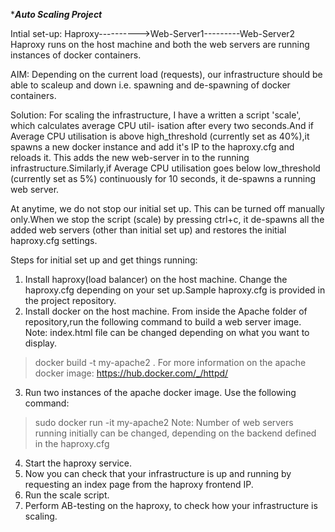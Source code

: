 ****************************************Auto Scaling Project***************************************

Intial set-up:
Haproxy---------->Web-Server1---------Web-Server2
Haproxy runs on the host machine and both the web servers are running instances of docker containers.

AIM:
Depending on the current load (requests), our infrastructure should be able to scaleup and down i.e.
spawning and de-spawning of docker containers.

Solution:
For scaling the infrastructure, I have a written a script 'scale', which calculates average CPU util-
isation after every two seconds.And if Average CPU utilisation is above high_threshold (currently set
as 40%),it spawns a new docker instance and add it's IP to the haproxy.cfg and reloads it. This adds
the new web-server in to the running infrastructure.Similarly,if Average CPU utilisation goes below 
low_threshold (currently set as 5%) continuously for 10 seconds, it de-spawns a running web server.

At anytime, we do not stop our initial set up. This can be turned off manually only.When we stop the
script (scale) by pressing ctrl+c, it de-spawns all the added web servers (other than initial set up) 
and restores the initial haproxy.cfg settings.

Steps for initial set up and get things running:
1. Install haproxy(load balancer) on the host machine. Change the haproxy.cfg depending on your set
up.Sample haproxy.cfg is provided in the project repository.
2. Install docker on the host machine. From inside the Apache folder of repository,run the following 
command to build a web server image.
Note: index.html file can be changed depending on what you want to display.
>docker build -t my-apache2 .
For more information on the apache docker image: https://hub.docker.com/_/httpd/
3. Run two instances of the apache docker image. Use the following command:
>sudo docker run -it my-apache2
Note: Number of web servers running initially can be changed, depending on the backend defined in the
haproxy.cfg
4. Start the haproxy service.
5. Now you can check that your infrastructure is up and running by requesting an index page from the
haproxy frontend IP.
6. Run the scale script.
7. Perform AB-testing on the haproxy, to check how your infrastructure is scaling.

